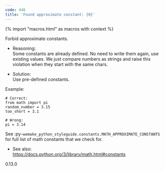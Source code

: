 ```yaml
---
code: 446
title: 'Found approximate constant: {0}'
---
```


{% import "macros.html" as macros with context %}

Forbid approximate constants.

  - Reasoning:  
    Some constants are already defined. No need to write them again, use
    existing values. We just compare numbers as strings and raise this
    violation when they start with the same chars.

  - Solution:  
    Use pre-defined constants.

Example:

    # Correct:
    from math import pi
    random_number = 3.15
    too_short = 3.1
    
    # Wrong:
    pi = 3.14

See :py`~wemake_python_styleguide.constants.MATH_APPROXIMATE_CONSTANTS`
for full list of math constants that we check for.

  - See also:  
    <https://docs.python.org/3/library/math.html#constants>

<div class="versionadded">

0.13.0

</div>